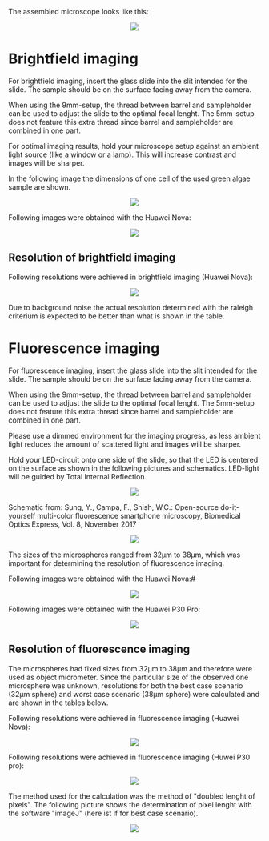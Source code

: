 The assembled microscope looks like this:

<p align="center">
  <img src="https://user-images.githubusercontent.com/58549170/114880475-636ad100-9e02-11eb-917e-3969230fc221.png">
</p>

# Brightfield imaging

For brightfield imaging, insert the glass slide into the slit intended for the slide. 
The sample should be on the surface facing away from the camera. 

When using the 9mm-setup, the thread between barrel and sampleholder can be used to adjust the slide to the optimal focal lenght. 
The 5mm-setup does not feature this extra thread since barrel and sampleholder are combined in one part. 

For optimal imaging results, hold your microscope setup against an ambient light source (like a window or a lamp). This will increase contrast and images will be sharper.

In the following image the dimensions of one cell of the used green algae sample are shown. 

<p align="center">
  <img src="https://user-images.githubusercontent.com/58549149/114869228-09184300-9df7-11eb-9cd6-09965be48e54.png">
</p>



Following images were obtained with the Huawei Nova:

<p align="center">
  <img src="https://user-images.githubusercontent.com/58549170/111808656-802fe980-88d4-11eb-8fb1-70a97a143acb.png">
</p>



## Resolution of brightfield imaging

Following resolutions were achieved in brightfield imaging (Huawei Nova):


<p align="center">
  <img src="https://user-images.githubusercontent.com/58549170/114883228-0290c800-9e05-11eb-9543-5c27217dec4f.png">
</p>

Due to background noise the actual resolution determined with the raleigh criterium is expected to be better than what is shown in the table. 


# Fluorescence imaging

For fluorescence imaging, insert the glass slide into the slit intended for the slide. 
The sample should be on the surface facing away from the camera. 

When using the 9mm-setup, the thread between barrel and sampleholder can be used to adjust the slide to the optimal focal lenght. 
The 5mm-setup does not feature this extra thread since barrel and sampleholder are combined in one part. 

Please use a dimmed environment for the imaging progress, as less ambient light reduces the amount of scattered light and images will be sharper.

Hold your LED-circuit onto one side of the slide, so that the LED is centered on the surface as shown in the following pictures and schematics. LED-light will be guided by Total Internal Reflection. 

<p align="center">
  <img src="https://user-images.githubusercontent.com/58549170/111811531-6b088a00-88d7-11eb-9411-250b065bc76b.png">
</p>


Schematic from: Sung, Y., Campa, F., Shish, W.C.: Open-source do-it-yourself multi-color fluorescence smartphone microscopy, Biomedical Optics Express, Vol. 8, November 2017


<p align="center">
  <img src="https://user-images.githubusercontent.com/58549170/111810841-bb331c80-88d6-11eb-9e74-58b2c9f9c7bf.png">
</p>


The sizes of the microspheres ranged from 32µm to 38µm, which was important for determining the resolution of fluorescence imaging.

Following images were obtained with the Huawei Nova:#


<p align="center">
  <img src="https://user-images.githubusercontent.com/58549170/111811835-c5a1e600-88d7-11eb-8dc1-f20176f3e3fc.png">
</p>



Following images were obtained with the Huawei P30 Pro:


<p align="center">
  <img src="https://user-images.githubusercontent.com/58549170/111812108-0e599f00-88d8-11eb-843b-f761433af32b.png">
</p>


## Resolution of fluorescence imaging

The microspheres had fixed sizes from 32µm to 38µm and therefore were used as object micrometer. Since the particular size of the observed one microsphere was unknown, resolutions for both the best case scenario (32µm sphere) and worst case scenario (38µm sphere) were calculated and are shown in the tables below.

Following resolutions were achieved in fluorescence imaging (Huawei Nova):


<p align="center">
  <img src="https://user-images.githubusercontent.com/58549170/114883133-ea20ad80-9e04-11eb-845b-7afa7cdfcea8.png">
</p>


Following resolutions were achieved in fluorescence imaging (Huwei P30 pro):


<p align="center">
  <img src="https://user-images.githubusercontent.com/58549170/114883071-dd9c5500-9e04-11eb-9d08-39087823806d.png">
</p>






The method used for the calculation was the method of "doubled lenght of pixels". The following picture shows the determination of pixel lenght with the software "imageJ" (here ist if for best case scenario).


<p align="center">
  <img src="https://user-images.githubusercontent.com/58549170/114882545-58b13b80-9e04-11eb-8c8b-2308e3ac2c22.png">
</p>

